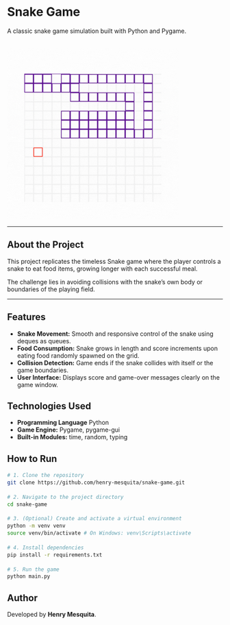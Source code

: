 # Snake Game

A classic snake game simulation built with Python and Pygame.

<br>

<img src="viz/video.gif" alt="GIF of Snake Game Simulation" width="400"/>

---

## About the Project

This project replicates the timeless Snake game where the player controls a snake to eat food items, growing longer with each successful meal.

The challenge lies in avoiding collisions with the snake’s own body or boundaries of the playing field.

---

## Features

- **Snake Movement:** Smooth and responsive control of the snake using deques as queues.
- **Food Consumption:** Snake grows in length and score increments upon eating food randomly spawned on the grid.
- **Collision Detection:** Game ends if the snake collides with itself or the game boundaries.
- **User Interface:** Displays score and game-over messages clearly on the game window.

## Technologies Used
- **Programming Language** Python
- **Game Engine:** Pygame, pygame-gui
- **Built-in Modules:** time, random, typing

## How to Run
```bash
# 1. Clone the repository
git clone https://github.com/henry-mesquita/snake-game.git

# 2. Navigate to the project directory
cd snake-game

# 3. (Optional) Create and activate a virtual environment
python -m venv venv
source venv/bin/activate # On Windows: venv\Scripts\activate

# 4. Install dependencies
pip install -r requirements.txt

# 5. Run the game
python main.py
```

## Author

Developed by **Henry Mesquita**.
